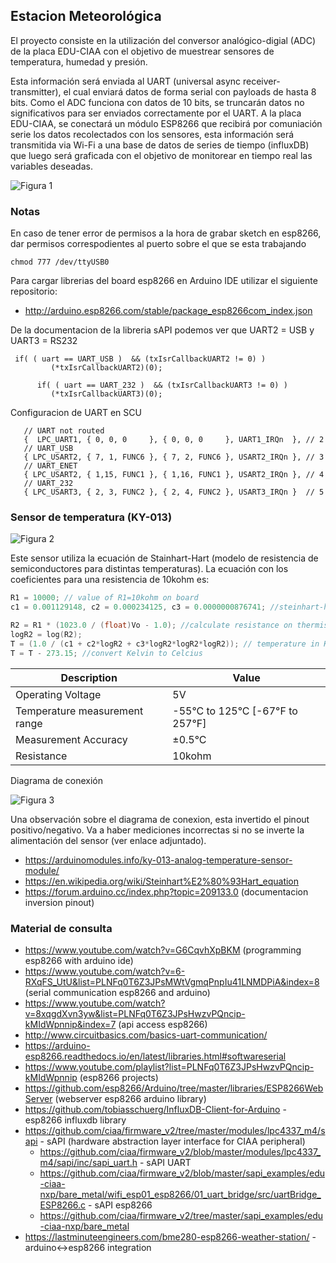 ## Estacion Meteorológica
El proyecto consiste en la utilización del conversor analógico-digial (ADC) de la placa EDU-CIAA con el objetivo de muestrear sensores de temperatura, humedad y presión. 

Esta información será enviada al UART (universal async receiver-transmitter), el cual enviará datos de forma serial con payloads de hasta 8 bits. Como el ADC funciona con datos de 10 bits, se truncarán datos no significativos para ser enviados correctamente por el UART. A la placa EDU-CIAA, se conectará un módulo ESP8266 que recibirá por comuniación serie los datos recolectados con los sensores, esta información será transmitida via Wi-Fi a una base de datos de series de tiempo (influxDB) que luego será graficada con el objetivo de monitorear en tiempo real las variables deseadas.


![Figura 1](https://github.com/joagonzalez/unsam-meteorologia/blob/master/doc/diagrama_high_level_v2.png)


### Notas
En caso de tener error de permisos a la hora de grabar sketch en esp8266, dar permisos correspodientes al puerto sobre el que se esta trabajando

```
chmod 777 /dev/ttyUSB0
```

Para cargar librerias del board esp8266 en Arduino IDE utilizar el siguiente repositorio:
- http://arduino.esp8266.com/stable/package_esp8266com_index.json

De la documentacion de la  libreria sAPI podemos ver que UART2 = USB y UART3 = RS232

```
 if( ( uart == UART_USB )  && (txIsrCallbackUART2 != 0) )
         (*txIsrCallbackUART2)(0);
      
      if( ( uart == UART_232 )  && (txIsrCallbackUART3 != 0) )
         (*txIsrCallbackUART3)(0);
```

Configuracion de UART en SCU
```
   // UART not routed
   {  LPC_UART1, { 0, 0, 0     }, { 0, 0, 0     }, UART1_IRQn  }, // 2
   // UART_USB
   { LPC_USART2, { 7, 1, FUNC6 }, { 7, 2, FUNC6 }, USART2_IRQn }, // 3
   // UART_ENET
   { LPC_USART2, { 1,15, FUNC1 }, { 1,16, FUNC1 }, USART2_IRQn }, // 4
   // UART_232
   { LPC_USART3, { 2, 3, FUNC2 }, { 2, 4, FUNC2 }, USART3_IRQn }  // 5  
```

### Sensor de temperatura (KY-013)

![Figura 2](https://github.com/joagonzalez/unsam-meteorologia/blob/master/doc/sensor_temperature.jpg)

Este sensor utiliza la ecuación de Stainhart-Hart (modelo de resistencia de semiconductores para distintas temperaturas). La ecuación con los coeficientes para una resistencia de 10kohm es:

```C
R1 = 10000; // value of R1=10kohm on board
c1 = 0.001129148, c2 = 0.000234125, c3 = 0.0000000876741; //steinhart-hart coeficients for thermistor

R2 = R1 * (1023.0 / (float)Vo - 1.0); //calculate resistance on thermistor
logR2 = log(R2);
T = (1.0 / (c1 + c2*logR2 + c3*logR2*logR2*logR2)); // temperature in Kelvin
T = T - 273.15; //convert Kelvin to Celcius
```

| Description  | Value |
| ------------- | ------------- |
| Operating Voltage  | 5V  |
| Temperature measurement range  | 	-55°C to 125°C [-67°F to 257°F]  |
| Measurement Accuracy  | 	±0.5°C |
| Resistance  | 	10kohm |

Diagrama de conexión 

![Figura 3](https://github.com/joagonzalez/unsam-meteorologia/blob/master/doc/sensor_temp_ky013.png)

Una observación sobre el diagrama de conexion, esta invertido el pinout positivo/negativo. Va a haber mediciones incorrectas si no se inverte la alimentación del sensor (ver enlace adjuntado).

- https://arduinomodules.info/ky-013-analog-temperature-sensor-module/
- https://en.wikipedia.org/wiki/Steinhart%E2%80%93Hart_equation
- https://forum.arduino.cc/index.php?topic=209133.0 (documentacion inversion pinout)

### Material de consulta
- https://www.youtube.com/watch?v=G6CqvhXpBKM (programming esp8266 with arduino ide)
- https://www.youtube.com/watch?v=6-RXqFS_UtU&list=PLNFq0T6Z3JPsMWtVgmqPnpIu41LNMDPiA&index=8 (serial communication esp8266 and arduino)
- https://www.youtube.com/watch?v=8xqgdXvn3yw&list=PLNFq0T6Z3JPsHwzvPQncip-kMIdWpnnip&index=7 (api access esp8266)
- http://www.circuitbasics.com/basics-uart-communication/
- https://arduino-esp8266.readthedocs.io/en/latest/libraries.html#softwareserial
- https://www.youtube.com/playlist?list=PLNFq0T6Z3JPsHwzvPQncip-kMIdWpnnip (esp8266 projects)
- https://github.com/esp8266/Arduino/tree/master/libraries/ESP8266WebServer (webserver esp8266 arduino library)
- https://github.com/tobiasschuerg/InfluxDB-Client-for-Arduino - esp8266 influxdb library
- https://github.com/ciaa/firmware_v2/tree/master/modules/lpc4337_m4/sapi - sAPI (hardware abstraction layer interface for CIAA peripheral)
    - https://github.com/ciaa/firmware_v2/blob/master/modules/lpc4337_m4/sapi/inc/sapi_uart.h - sAPI UART
    - https://github.com/ciaa/firmware_v2/blob/master/sapi_examples/edu-ciaa-nxp/bare_metal/wifi_esp01_esp8266/01_uart_bridge/src/uartBridge_ESP8266.c - sAPI esp8266
    - https://github.com/ciaa/firmware_v2/tree/master/sapi_examples/edu-ciaa-nxp/bare_metal
- https://lastminuteengineers.com/bme280-esp8266-weather-station/ - arduino<->esp8266 integration